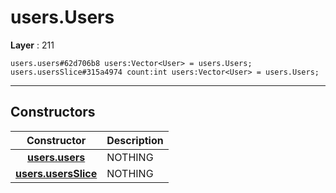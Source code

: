 # users.Users

**Layer** : 211

```tl
users.users#62d706b8 users:Vector<User> = users.Users;
users.usersSlice#315a4974 count:int users:Vector<User> = users.Users;
```

---

## Constructors

| Constructor | Description |
| :---: | :--- |
| [**users.users**](constructor/users.users) | NOTHING |
| [**users.usersSlice**](constructor/users.usersSlice) | NOTHING |